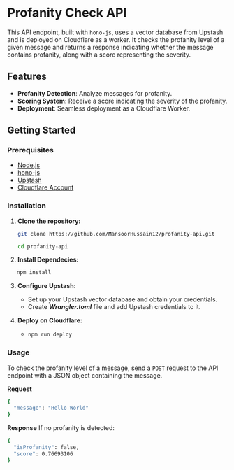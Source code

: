  # Profanity Check API

This API endpoint, built with `hono-js`, uses a vector database from Upstash and is deployed on Cloudflare as a worker. It checks the profanity level of a given message and returns a response indicating whether the message contains profanity, along with a score representing the severity.

## Features

- **Profanity Detection**: Analyze messages for profanity.
- **Scoring System**: Receive a score indicating the severity of the profanity.
- **Deployment**: Seamless deployment as a Cloudflare Worker.

## Getting Started

### Prerequisites

- [Node.js](https://nodejs.org/)
- [hono-js](https://hono.dev/)
- [Upstash](https://upstash.com/)
- [Cloudflare Account](https://www.cloudflare.com/)

### Installation

1. **Clone the repository:**
   
   ```sh
   git clone https://github.com/MansoorHussain12/profanity-api.git
   
   cd profanity-api

3. **Install Dependecies:**
```sh
   npm install
```

3. **Configure Upstash:**
   - Set up your Upstash vector database and obtain your credentials.
   - Create ***Wrangler.toml*** file and add Upstash credentials to it.
     
4. **Deploy on Cloudflare:**
   - ```sh
     npm run deploy

### Usage
To check the profanity level of a message, send a `POST` request to the API endpoint with a JSON object containing the message.

**Request**
```sh
{
  "message": "Hello World"
}
```
**Response**
If no profanity is detected:

```sh
{
  "isProfanity": false,
  "score": 0.76693106
}
```



